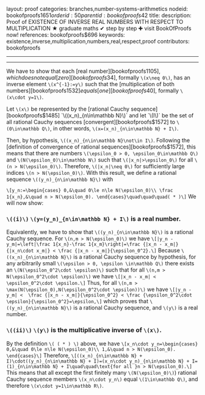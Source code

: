 layout: proof
categories: branches,number-systems-arithmetics
nodeid: bookofproofs$1651
orderid: 50
parentid: bookofproofs$42
title: 
description:  Proof of EXISTENCE OF INVERSE REAL NUMBERS WITH RESPECT TO MULTIPLICATION &#9733; graduate maths &#10004; step by step &#10010; visit BookOfProofs now!
references: bookofproofs$696
keywords: existence,inverse,multiplication,numbers,real,respect,proof
contributors: bookofproofs

---


---

We have to show that each [real number][bookofproofs$1105], which does not equal [zero][bookofproofs$34], formally `\(x\neq 0\)`, has an inverse element `\(x^{-1}:=y\)` such that the [multiplication of both numbers][bookofproofs$1532] equals [one][bookofproofs$40], formally `\(x\cdot y=1\)`. 

Let `\(x\)` be represented by the [rational Cauchy sequence][bookofproofs$1485] `\((x_n)_{n\in\mathbb N}\)` and let `\(I\)` be the set of all rational Cauchy sequences [convergent][bookofproofs$1572] to `\(0\in\mathbb Q\)`, in other words, `\(x=(x_n)_{n\in\mathbb N} + I\)`. 

Then, by hypothesis, `\((x_n)_{n\in\mathbb N}\not\in I\)`. Following the [definition of convergence of rational sequences][bookofproofs$1572], this means that there are numbers `\(\epsilon_0 > 0, \epsilon_0\in\mathbb Q\)` and `\(N(\epsilon_0)\in\mathbb N\)` such that `\(|x_n|>\epsilon_0\)` for all `\(n > N(\epsilon_0)\)`. Therefore, `\(|x_n|\neq 0\)` for sufficiently large indices `\(n > N(\epsilon_0)\)`. With this result, we define a rational sequence `\((y_n)_{n\in\mathbb N}\)` with

`\[y_n:=\begin{cases}
0,&\quad 0\le n\le N(\epsilon_0)\\
\frac 1{x_n},&\quad n > N(\epsilon_0).
\end{cases}\quad\quad\quad( * )\]`
We will now show:

### `\((i)\)` `\(y=(y_n)_{n\in\mathbb N} + I\)` is a real number. 

Equivalently, we have to show that `\((y_n)_{n\in\mathbb N}\)` is a rational Cauchy sequence. For `\(n,m > N(\epsilon_0)\)` we have 
`\[|y_n - y_m|=\left|\frac 1{x_n}-\frac 1{x_m}\right|=\frac {|x_n - x_m|}{|x_n\cdot x_m|} < \frac {|x_n - x_m|}{\epsilon_0^2}.\]`
Because `\((x_n)_{n\in\mathbb N}\)` is a rational Cauchy sequence by hypothesis, for any arbitrarily small `\(\epsilon > 0, \epsilon \in\mathbb Q\)` there exists an `\(N(\epsilon_0^2\cdot \epsilon)\)` such that for all `\(n,m > N(\epsilon_0^2\cdot \epsilon)\)` we have 
`\[|x_n - x_m| < \epsilon_0^2\cdot \epsilon.\]`
Thus, for all `\(n,m > \max(N(\epsilon_0),N(\epsilon_0^2\cdot \epsilon))\)` we have 
`\[|y_n - y_m| <  \frac {|x_n - x_m|}{\epsilon_0^2} < \frac {\epsilon_0^2\cdot \epsilon}{\epsilon_0^2}=\epsilon,\]`
which proves that `\((y_n)_{n\in\mathbb N}\)` is a rational Cauchy sequence, and `\(y\)` is a real number.

### `\((ii)\)` `\(y\)` is the multiplicative inverse of `\(x\)`.

By the definition `\( ( * ) \)` above, we have
`\[x_n\cdot y_n=\begin{cases}
0,&\quad 0\le n\le N(\epsilon_0)\\
1,&\quad n > N(\epsilon_0).
\end{cases}\]`
Therefore,
`\[((x_n)_{n\in\mathbb N} + I)\cdot((y_n)_{n\in\mathbb N} + I)=(x_n\cdot y_n)_{n\in\mathbb N} + I=(1)_{n\in\mathbb N} + I\quad\quad\text{for all }n > N(\epsilon_0).\]`
This means that all except the first finitely many `\(N(\epsilon_0)\)`) rational Cauchy sequence members `\(x_n\cdot y_n\)` equal `\(1\in\mathbb Q\)`, and therefore `\(x\cdot y=1\in\mathbb R\)`.
